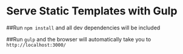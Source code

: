 # Serve Static Templates with Gulp
##Run ```npm install``` and all dev dependencies will be included


##Run ```gulp``` and the browser will automatically take you to ```http://localhost:3000/``` 
 

